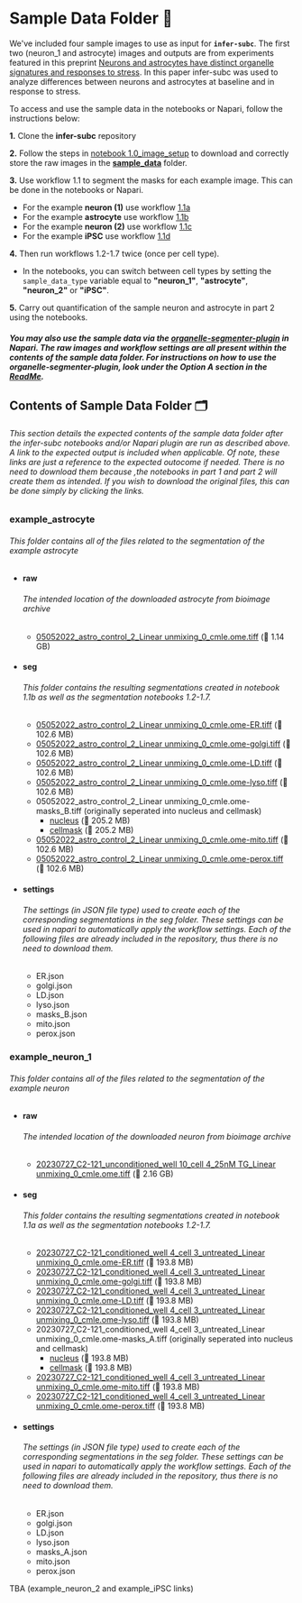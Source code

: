 # **Sample Data Folder** 📂

We've included four sample images to use as input for **`infer-subc`**. The first two (neuron_1 and astrocyte) images and outputs are from experiments featured in this preprint [Neurons and astrocytes have distinct organelle signatures and responses to stress](https://www.biorxiv.org/content/10.1101/2024.10.30.621066v1). In this paper infer-subc was used to analyze differences between neurons and astrocytes at baseline and in response to stress.

To access and use the sample data in the notebooks or Napari,
follow the instructions below:

**1.** Clone the **infer-subc** repository

**2.** Follow the steps in [notebook 1.0_image_setup](/notebooks/part_1_segmentation_workflows/1.0_image_setup.ipynb) to download and correctly store the raw images in the [**sample_data**](../sample_data/) folder.

**3.** Use workflow 1.1 to segment the masks for each example image. This can be done in the notebooks or Napari.

- For the example **neuron (1)** use workflow [1.1a](/notebooks/part_1_segmentation_workflows/1.1a_infer_masks_from-composite_single_cell.ipynb)
- For the example **astrocyte** use workflow [1.1b](/notebooks/part_1_segmentation_workflows/1.1b_infer_masks_from-composite_multiple-cells.ipynb)
- For the example **neuron (2)** use workflow [1.1c](/notebooks/part_1_segmentation_workflows/1.1c_infer_masks_from-composite_neuron_with_pm.ipynb)
- For the example **iPSC** use workflow [1.1d](/notebooks/part_1_segmentation_workflows/1.1d_infer_masks_from-composite_iPSC.ipynb)

**4.** Then run workflows 1.2-1.7 twice (once per cell type).

- In the notebooks, you can switch between cell types by setting the `sample_data_type` variable equal to **"neuron_1"**, **"astrocyte"**, **"neuron_2"** or **"iPSC"**.

**5.** Carry out quantification of the sample neuron and astrocyte in part 2 using the notebooks.

##### You may also use the sample data via the [organelle-segmenter-plugin](https://github.com/ndcn/organelle-segmenter-plugin) in Napari. The raw images and workflow settings are all present within the contents of the sample data folder. For instructions on how to use the organelle-segmenter-plugin, look under the Option A section in the **[ReadMe](/README.md)**.



## Contents of Sample Data Folder 🗂️
###### This section details the expected contents of the sample data folder after the infer-subc notebooks and/or Napari plugin are run as described above. A link to the expected output is included when applicable. Of note, these links are just a reference to the expected outocome if needed. There is no need to download them because ,the notebooks in part 1 and part 2 will create them as intended. If you wish to download the original files, this can be done simply by clicking the links.

### example_astrocyte
###### This folder contains all of the files related to the segmentation of the example astrocyte

- #### raw
    ###### The intended location of the downloaded astrocyte from bioimage archive
    - [05052022_astro_control_2_Linear unmixing_0_cmle.ome.tiff](https://www.ebi.ac.uk/biostudies/files/S-BIAD1445/Neuron%20and%20astrocyte%20organelle%20signatures%20dataset/Primary%20rat%20astrocyte%20data/Z-stacks/replicate2_VD-0505/VD-0505_deconvolution/05052022_astro_control_2_Linear%20unmixing_0_cmle.ome.tiff) (💾 1.14 GB)
- #### seg
    ###### This folder contains the resulting segmentations created in notebook 1.1b as well as the segmentation notebooks 1.2-1.7.
    - [05052022_astro_control_2_Linear unmixing_0_cmle.ome-ER.tiff](https://www.ebi.ac.uk/biostudies/files/S-BIAD1445/Neuron%20and%20astrocyte%20organelle%20signatures%20dataset/Primary%20rat%20astrocyte%20data/Z-stacks/replicate2_VD-0505/VD-0505_segmentations/05052022_astro_control_2_Linear%20unmixing_0_cmle.ome-ER.tiff) (💾 102.6 MB)
    - [05052022_astro_control_2_Linear unmixing_0_cmle.ome-golgi.tiff](https://www.ebi.ac.uk/biostudies/files/S-BIAD1445/Neuron%20and%20astrocyte%20organelle%20signatures%20dataset/Primary%20rat%20astrocyte%20data/Z-stacks/replicate2_VD-0505/VD-0505_segmentations/05052022_astro_control_2_Linear%20unmixing_0_cmle.ome-golgi.tiff) (💾 102.6 MB)
    - [05052022_astro_control_2_Linear unmixing_0_cmle.ome-LD.tiff](https://www.ebi.ac.uk/biostudies/files/S-BIAD1445/Neuron%20and%20astrocyte%20organelle%20signatures%20dataset/Primary%20rat%20astrocyte%20data/Z-stacks/replicate2_VD-0505/VD-0505_segmentations/05052022_astro_control_2_Linear%20unmixing_0_cmle.ome-LD.tiff) (💾 102.6 MB)
    - [05052022_astro_control_2_Linear unmixing_0_cmle.ome-lyso.tiff](https://www.ebi.ac.uk/biostudies/files/S-BIAD1445/Neuron%20and%20astrocyte%20organelle%20signatures%20dataset/Primary%20rat%20astrocyte%20data/Z-stacks/replicate2_VD-0505/VD-0505_segmentations/05052022_astro_control_2_Linear%20unmixing_0_cmle.ome-lyso.tiff) (💾 102.6 MB)
    - 05052022_astro_control_2_Linear unmixing_0_cmle.ome-masks_B.tiff (originally seperated into nucleus and cellmask)
        - [nucleus](https://www.ebi.ac.uk/biostudies/files/S-BIAD1445/Neuron%20and%20astrocyte%20organelle%20signatures%20dataset/Primary%20rat%20astrocyte%20data/Z-stacks/replicate2_VD-0505/VD-0505_segmentations/05052022_astro_control_2_Linear%20unmixing_0_cmle.ome-nuc.tiff) (💾 205.2 MB)
        - [cellmask](https://www.ebi.ac.uk/biostudies/files/S-BIAD1445/Neuron%20and%20astrocyte%20organelle%20signatures%20dataset/Primary%20rat%20astrocyte%20data/Z-stacks/replicate2_VD-0505/VD-0505_segmentations/05052022_astro_control_2_Linear%20unmixing_0_cmle.ome-cell.tiff) (💾 205.2 MB)
    - [05052022_astro_control_2_Linear unmixing_0_cmle.ome-mito.tiff](https://www.ebi.ac.uk/biostudies/files/S-BIAD1445/Neuron%20and%20astrocyte%20organelle%20signatures%20dataset/Primary%20rat%20astrocyte%20data/Z-stacks/replicate2_VD-0505/VD-0505_segmentations/05052022_astro_control_2_Linear%20unmixing_0_cmle.ome-mito.tiff) (💾 102.6 MB)
    - [05052022_astro_control_2_Linear unmixing_0_cmle.ome-perox.tiff](https://www.ebi.ac.uk/biostudies/files/S-BIAD1445/Neuron%20and%20astrocyte%20organelle%20signatures%20dataset/Primary%20rat%20astrocyte%20data/Z-stacks/replicate2_VD-0505/VD-0505_segmentations/05052022_astro_control_2_Linear%20unmixing_0_cmle.ome-perox.tiff) (💾 102.6 MB)
    

- #### settings
    ###### The settings (in JSON file type) used to create each of the corresponding segmentations in the seg folder. These settings can be used in napari to automatically apply the workflow settings. Each of the following files are already included in the repository, thus there is no need to download them.
    
    - ER.json
    - golgi.json
    - LD.json
    - lyso.json
    - masks_B.json
    - mito.json
    - perox.json

### example_neuron_1
###### This folder contains all of the files related to the segmentation of the example neuron

- #### raw
    ###### The intended location of the downloaded neuron from bioimage archive
    - [20230727_C2-121_unconditioned_well 10_cell 4_25nM TG_Linear unmixing_0_cmle.ome.tiff](https://www.ebi.ac.uk/biostudies/files/S-BIAD1445/Neuron%20and%20astrocyte%20organelle%20signatures%20dataset/Primary%20rat%20neuron%20data/Z-stacks/replicate3_C2-121/C2-121_deconvolution/20230727_C2-121_conditioned_well%204_cell%203_untreated_Linear%20unmixing_0_cmle.ome.tiff) (💾 2.16 GB)
- #### seg
    ###### This folder contains the resulting segmentations created in notebook 1.1a as well as the segmentation notebooks 1.2-1.7.
    - [20230727_C2-121_conditioned_well 4_cell 3_untreated_Linear unmixing_0_cmle.ome-ER.tiff](https://www.ebi.ac.uk/biostudies/files/S-BIAD1445/Neuron%20and%20astrocyte%20organelle%20signatures%20dataset/Primary%20rat%20neuron%20data/Z-stacks/replicate3_C2-121/C2-121_segmentations/20230727_C2-121_conditioned_well%204_cell%203_untreated_Linear%20unmixing_0_cmle.ome-ER.tiff) (💾 193.8 MB)
    - [20230727_C2-121_conditioned_well 4_cell 3_untreated_Linear unmixing_0_cmle.ome-golgi.tiff](https://www.ebi.ac.uk/biostudies/files/S-BIAD1445/Neuron%20and%20astrocyte%20organelle%20signatures%20dataset/Primary%20rat%20neuron%20data/Z-stacks/replicate3_C2-121/C2-121_segmentations/20230727_C2-121_conditioned_well%204_cell%203_untreated_Linear%20unmixing_0_cmle.ome-golgi.tiff) (💾 193.8 MB)
    - [20230727_C2-121_conditioned_well 4_cell 3_untreated_Linear unmixing_0_cmle.ome-LD.tiff](https://www.ebi.ac.uk/biostudies/files/S-BIAD1445/Neuron%20and%20astrocyte%20organelle%20signatures%20dataset/Primary%20rat%20neuron%20data/Z-stacks/replicate3_C2-121/C2-121_segmentations/20230727_C2-121_conditioned_well%204_cell%203_untreated_Linear%20unmixing_0_cmle.ome-LD.tiff) (💾 193.8 MB)
    - [20230727_C2-121_conditioned_well 4_cell 3_untreated_Linear unmixing_0_cmle.ome-lyso.tiff](https://www.ebi.ac.uk/biostudies/files/S-BIAD1445/Neuron%20and%20astrocyte%20organelle%20signatures%20dataset/Primary%20rat%20neuron%20data/Z-stacks/replicate3_C2-121/C2-121_segmentations/20230727_C2-121_conditioned_well%204_cell%203_untreated_Linear%20unmixing_0_cmle.ome-lyso.tiff) (💾 193.8 MB)
    - 20230727_C2-121_conditioned_well 4_cell 3_untreated_Linear unmixing_0_cmle.ome-masks_A.tiff (originally seperated into nucleus and cellmask)
        - [nucleus](https://www.ebi.ac.uk/biostudies/files/S-BIAD1445/Neuron%20and%20astrocyte%20organelle%20signatures%20dataset/Primary%20rat%20neuron%20data/Z-stacks/replicate3_C2-121/C2-121_segmentations/20230727_C2-121_conditioned_well%204_cell%203_untreated_Linear%20unmixing_0_cmle.ome-nuc.tiff) (💾 193.8 MB)
        - [cellmask](https://www.ebi.ac.uk/biostudies/files/S-BIAD1445/Neuron%20and%20astrocyte%20organelle%20signatures%20dataset/Primary%20rat%20neuron%20data/Z-stacks/replicate3_C2-121/C2-121_segmentations/20230727_C2-121_conditioned_well%204_cell%203_untreated_Linear%20unmixing_0_cmle.ome-cell.tiff) (💾 193.8 MB)
    - [20230727_C2-121_conditioned_well 4_cell 3_untreated_Linear unmixing_0_cmle.ome-mito.tiff](https://www.ebi.ac.uk/biostudies/files/S-BIAD1445/Neuron%20and%20astrocyte%20organelle%20signatures%20dataset/Primary%20rat%20neuron%20data/Z-stacks/replicate3_C2-121/C2-121_segmentations/20230727_C2-121_conditioned_well%204_cell%203_untreated_Linear%20unmixing_0_cmle.ome-mito.tiff) (💾 193.8 MB)
    - [20230727_C2-121_conditioned_well 4_cell 3_untreated_Linear unmixing_0_cmle.ome-perox.tiff](https://www.ebi.ac.uk/biostudies/files/S-BIAD1445/Neuron%20and%20astrocyte%20organelle%20signatures%20dataset/Primary%20rat%20neuron%20data/Z-stacks/replicate3_C2-121/C2-121_segmentations/20230727_C2-121_conditioned_well%204_cell%203_untreated_Linear%20unmixing_0_cmle.ome-perox.tiff) (💾 193.8 MB)

- #### settings
    ###### The settings (in JSON file type) used to create each of the corresponding segmentations in the seg folder. These settings can be used in napari to automatically apply the workflow settings. Each of the following files are already included in the repository, thus there is no need to download them.

    - ER.json
    - golgi.json
    - LD.json
    - lyso.json
    - masks_A.json
    - mito.json
    - perox.json

TBA (example_neuron_2 and example_iPSC links)
